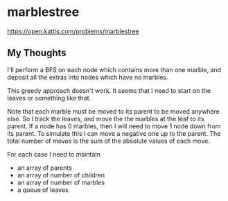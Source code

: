 # marblestree

<https://open.kattis.com/problems/marblestree>

## My Thoughts

I'll perform a BFS on each node which contains more than one marble, and deposit all the extras into nodes which have no marbles.

This greedy approach doesn't work. It seems that I need to start on the leaves or something like that.

Note that each marble must be moved to its parent to be moved anywhere else. So I track the leaves, and move the the marbles at the leaf to its parent. If a node has 0 marbles, then I will need to move 1 node down from its parent. To simulate this I can move a negative one up to the parent. The total number of moves is the sum of the absolute values of each move.

For each case I need to maintain
- an array of parents
- an array of number of children
- an array of number of marbles
- a queue of leaves

